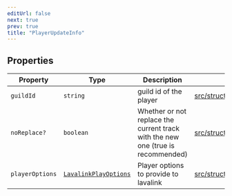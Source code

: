```yaml
---
editUrl: false
next: true
prev: true
title: "PlayerUpdateInfo"
---
```


## Properties

| Property | Type | Description | Defined in |
| ------ | ------ | ------ | ------ |
| `guildId` | `string` | guild id of the player | [src/structures/Types/Utils.ts:445](https://github.com/appujet/lavalink-client/blob/4880e032861893b27e80b7c2d6c36639afbb3479/src/structures/Types/Utils.ts#L445) |
| `noReplace?` | `boolean` | Whether or not replace the current track with the new one (true is recommended) | [src/structures/Types/Utils.ts:449](https://github.com/appujet/lavalink-client/blob/4880e032861893b27e80b7c2d6c36639afbb3479/src/structures/Types/Utils.ts#L449) |
| `playerOptions` | [`LavalinkPlayOptions`](/api/interfaces/lavalinkplayoptions/) | Player options to provide to lavalink | [src/structures/Types/Utils.ts:447](https://github.com/appujet/lavalink-client/blob/4880e032861893b27e80b7c2d6c36639afbb3479/src/structures/Types/Utils.ts#L447) |
